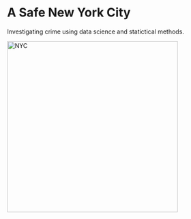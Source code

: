 <h1>A Safe New York City</h1>
<p> Investigating crime using data science and statictical methods.</p>
 <img src="https://www.pngall.com/wp-content/uploads/10/New-York-City-PNG-Image-HD.png" alt="NYC" width="400" height="400">
